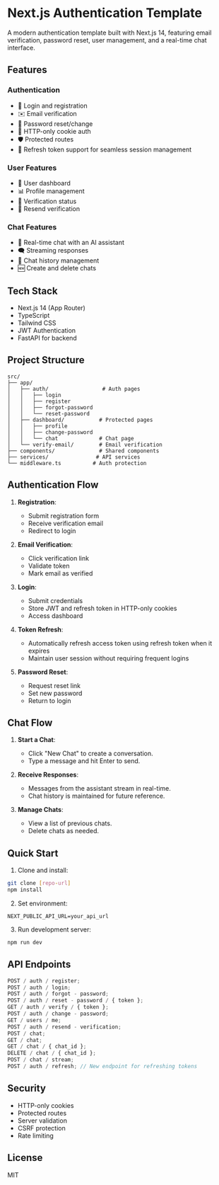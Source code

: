 # Next.js Authentication Template

A modern authentication template built with Next.js 14, featuring email verification, password reset, user management, and a real-time chat interface.

## Features

### Authentication

- 🔐 Login and registration
- ✉️ Email verification
- 🔑 Password reset/change
- 🍪 HTTP-only cookie auth
- 🛡️ Protected routes
- 🔄 Refresh token support for seamless session management

### User Features

- 👤 User dashboard
- 📊 Profile management
- 📧 Verification status
- 🔄 Resend verification

### Chat Features

- 💬 Real-time chat with an AI assistant
- 🗨️ Streaming responses
- 📜 Chat history management
- 🆕 Create and delete chats

## Tech Stack

- Next.js 14 (App Router)
- TypeScript
- Tailwind CSS
- JWT Authentication
- FastAPI for backend

## Project Structure

```
src/
├── app/
│   ├── auth/                 # Auth pages
│   │   ├── login
│   │   ├── register
│   │   ├── forgot-password
│   │   └── reset-password
│   ├── dashboard/           # Protected pages
│   │   ├── profile
│   │   ├── change-password
│   │   └── chat             # Chat page
│   └── verify-email/        # Email verification
├── components/              # Shared components
├── services/               # API services
└── middleware.ts          # Auth protection
```

## Authentication Flow

1. **Registration**:

   - Submit registration form
   - Receive verification email
   - Redirect to login

2. **Email Verification**:

   - Click verification link
   - Validate token
   - Mark email as verified

3. **Login**:

   - Submit credentials
   - Store JWT and refresh token in HTTP-only cookies
   - Access dashboard

4. **Token Refresh**:

   - Automatically refresh access token using refresh token when it expires
   - Maintain user session without requiring frequent logins

5. **Password Reset**:
   - Request reset link
   - Set new password
   - Return to login

## Chat Flow

1. **Start a Chat**:

   - Click "New Chat" to create a conversation.
   - Type a message and hit Enter to send.

2. **Receive Responses**:

   - Messages from the assistant stream in real-time.
   - Chat history is maintained for future reference.

3. **Manage Chats**:
   - View a list of previous chats.
   - Delete chats as needed.

## Quick Start

1. Clone and install:

```bash
git clone [repo-url]
npm install
```

2. Set environment:

```env
NEXT_PUBLIC_API_URL=your_api_url
```

3. Run development server:

```bash
npm run dev
```

## API Endpoints

```typescript
POST / auth / register;
POST / auth / login;
POST / auth / forgot - password;
POST / auth / reset - password / { token };
GET / auth / verify / { token };
POST / auth / change - password;
GET / users / me;
POST / auth / resend - verification;
POST / chat;
GET / chat;
GET / chat / { chat_id };
DELETE / chat / { chat_id };
POST / chat / stream;
POST / auth / refresh; // New endpoint for refreshing tokens
```

## Security

- HTTP-only cookies
- Protected routes
- Server validation
- CSRF protection
- Rate limiting

## License

MIT
